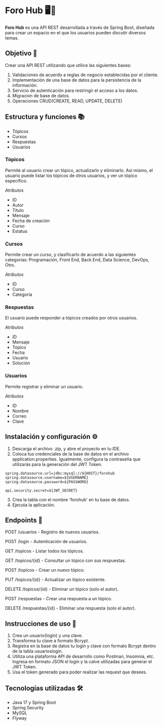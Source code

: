 # Foro Hub 🖥️💬

**Foro Hub** es una API REST desarrollada a través de Spring Boot, diseñada para crear un espacio en el que los usuarios pueden discutir diversos temas.

## Objetivo 🎯
Crear una API REST utilizando que utilice las siguientes bases:
1. Validaciones de acuerdo a reglas de negocio establecidas por el cliente.
2. Implementación de una base de datos para la persistencia de la información.
3. Servicio de autenticación para restringir el acceso a los datos.
4. Migracion de base de datos.
5. Operaciones CRUD(CREATE, READ, UPDATE, DELETE)

## Estructura y funciones 📚

- Tópicos
- Cursos
- Respuestas
- Usuarios

### Tópicos
Permite al usuario crear un tópico, actualizarlo y eliminarlo. Así mismo, el usuario puede listar los tópicos de otros usuarios, y ver un tópico específico.

*Atributos*
- ID
- Autor
- Título
- Mensaje
- Fecha de creación
- Curso
- Estatus

### Cursos
Permite crear un curso, y clasificarlo de acuerdo a las siguientes categorías: Programación, Front End, Back End, Data Science, DevOps, Otro.

*Atributos*
- ID
- Curso
- Categoría

### Respuestas
El usuario puede responder a tópicos creados por otros usuarios.

*Atributos*
- ID
- Mensaje
- Tópico
- Fecha
- Usuario
- Solución

### Usuarios
Permite registrar y eliminar un usuario.

*Atributos*
- ID
- Nombre
- Correo
- Clave

## Instalación y configuración ⚙️

1. Descarga el archivo .zip, y abre el proyecto en tu IDE.
2. Coloca tus credenciales de la base de datos en el archivo application.properties. Igualmente, configura la contraseña que utilizarás para la generación del JWT Token.
```
spring.datasource.url=jdbc:mysql://${HOST}/forohub
spring.datasource.username=${USERNAME}
spring.datasource.password=${PASSWORD}

api.security.secret=${JWT_SECRET}
```

3. Crea la tabla con el nombre 'forohub' en tu base de datos.
4. Ejecuta la aplicación.

## Endpoints 📑 

POST	/usuarios	- Registro de nuevos usuarios.

POST	/login	- Autenticación de usuarios.

GET	/topicos	- Listar todos los tópicos.

GET	/topicos/{id}	- Consultar un tópico con sus respuestas.

POST	/topicos	- Crear un nuevo tópico.

PUT	/topicos/{id}	- Actualizar un tópico existente.

DELETE	/topicos/{id}	- Eliminar un tópico (solo el autor).

POST	/respuestas	- Crear una respuesta a un tópico.

DELETE	/respuestas/{id}	- Eliminar una respuesta (solo el autor).


## Instrucciones de uso 🌟
1. Crea un usuario(login) y una clave.
2. Transforma tu clave a formato Bcrypt.
3. Registra en la base de datos tu login y clave con formato Bcrypt dentro de la tabla usuarioslogin.
4. Utiliza una plataforma API de desarrollo como Postman, Insomnia, etc. Ingresa en formato JSON el login y la calve utilizadas para generar el JWT Token.
5. Usa el token generado para poder realizar las request que desees.

## Tecnologías utilizadas 🛠️
- Java 17 y Spring Boot
- Spring Security
- MySQL
- Flyway

   
